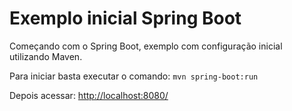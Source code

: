 # Exemplo inicial Spring Boot

Começando com o Spring Boot, exemplo com configuração inicial utilizando Maven.

Para iniciar basta executar o comando:
`
mvn spring-boot:run
`

Depois acessar: [http://localhost:8080/](http://localhost:8080/)
